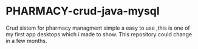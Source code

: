 # PHARMACY-crud-java-mysql
Crud sistem for pharmacy managment simple a easy to use ,this is one of my first app desktops which i made to show.
This repository could change in a few months.
